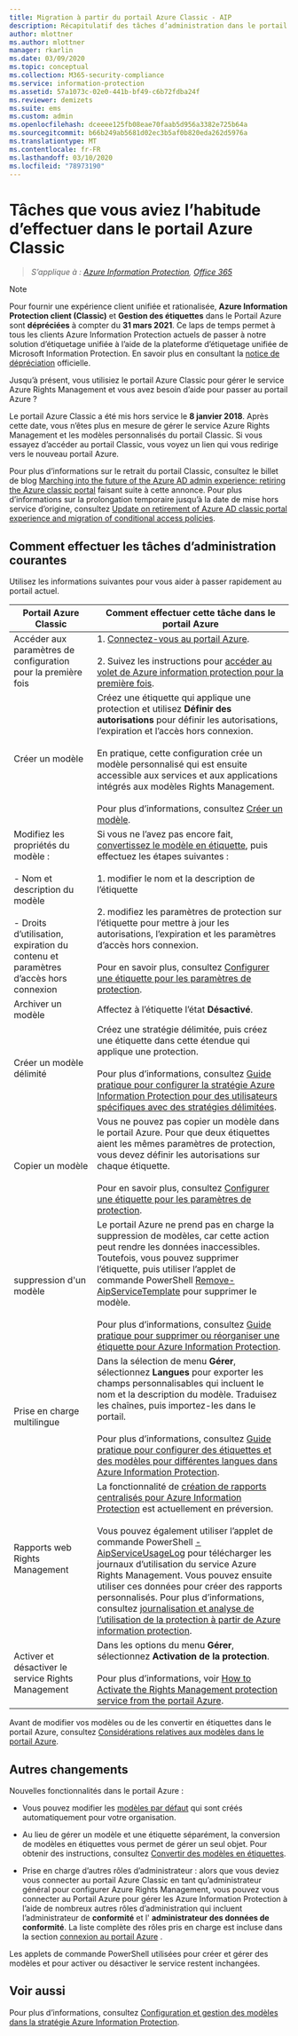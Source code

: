 ```yaml
---
title: Migration à partir du portail Azure Classic - AIP
description: Récapitulatif des tâches d’administration dans le portail Azure que vous aviez l’habitude d’effectuer dans le portail Azure Classic
author: mlottner
ms.author: mlottner
manager: rkarlin
ms.date: 03/09/2020
ms.topic: conceptual
ms.collection: M365-security-compliance
ms.service: information-protection
ms.assetid: 57a1073c-02e0-441b-bf49-c6b72fdba24f
ms.reviewer: demizets
ms.suite: ems
ms.custom: admin
ms.openlocfilehash: dceeee125fb08eae70faab5d956a3382e725b64a
ms.sourcegitcommit: b66b249ab5681d02ec3b5af0b820eda262d5976a
ms.translationtype: MT
ms.contentlocale: fr-FR
ms.lasthandoff: 03/10/2020
ms.locfileid: "78973190"
---
```

# <a name="tasks-that-you-used-to-do-with-the-azure-classic-portal"></a>Tâches que vous aviez l’habitude d’effectuer dans le portail Azure Classic

>*S’applique à : [Azure Information Protection](https://azure.microsoft.com/pricing/details/information-protection), [Office 365](https://download.microsoft.com/download/E/C/F/ECF42E71-4EC0-48FF-AA00-577AC14D5B5C/Azure_Information_Protection_licensing_datasheet_EN-US.pdf)*

>[!NOTE] 
> Pour fournir une expérience client unifiée et rationalisée, **Azure Information Protection client (Classic)** et **Gestion des étiquettes** dans le Portail Azure sont **dépréciées** à compter du **31 mars 2021**. Ce laps de temps permet à tous les clients Azure Information Protection actuels de passer à notre solution d’étiquetage unifiée à l’aide de la plateforme d’étiquetage unifiée de Microsoft Information Protection. En savoir plus en consultant la [notice de dépréciation](https://aka.ms/aipclassicsunset) officielle.

Jusqu’à présent, vous utilisiez le portail Azure Classic pour gérer le service Azure Rights Management et vous avez besoin d’aide pour passer au portail Azure ?

Le portail Azure Classic a été mis hors service le **8 janvier 2018**. Après cette date, vous n’êtes plus en mesure de gérer le service Azure Rights Management et les modèles personnalisés du portail Classic. Si vous essayez d’accéder au portail Classic, vous voyez un lien qui vous redirige vers le nouveau portail Azure.

Pour plus d’informations sur le retrait du portail Classic, consultez le billet de blog [Marching into the future of the Azure AD admin experience: retiring the Azure classic portal](https://cloudblogs.microsoft.com/enterprisemobility/2017/09/18/marching-into-the-future-of-the-azure-ad-admin-experience-retiring-the-azure-classic-portal/) faisant suite à cette annonce. Pour plus d’informations sur la prolongation temporaire jusqu’à la date de mise hors service d’origine, consultez [Update on retirement of Azure AD classic portal experience and migration of conditional access policies](https://cloudblogs.microsoft.com/enterprisemobility/2017/11/29/update-on-retirement-of-azure-ad-classic-portal-experience-and-migration-of-conditional-access-policies/).

## <a name="how-to-do-your-familiar-admin-tasks"></a>Comment effectuer les tâches d’administration courantes

Utilisez les informations suivantes pour vous aider à passer rapidement au portail actuel.

|Portail Azure Classic|Comment effectuer cette tâche dans le portail Azure
|-----------|--------------------|
|Accéder aux paramètres de configuration pour la première fois|1. [Connectez-vous au portail Azure](configure-policy.md#signing-in-to-the-azure-portal).<br /><br />2. Suivez les instructions pour [accéder au volet de Azure information protection pour la première fois](configure-policy.md#to-access-the-azure-information-protection-pane-for-the-first-time).
|Créer un modèle|Créez une étiquette qui applique une protection et utilisez **Définir des autorisations** pour définir les autorisations, l’expiration et l’accès hors connexion. <br /><br />En pratique, cette configuration crée un modèle personnalisé qui est ensuite accessible aux services et aux applications intégrés aux modèles Rights Management.<br /><br />Pour plus d’informations, consultez [Créer un modèle](configure-policy-templates.md#to-create-a-new-template).
|Modifiez les propriétés du modèle : <br /><br />- Nom et description du modèle<br /><br />- Droits d’utilisation, expiration du contenu et paramètres d’accès hors connexion|Si vous ne l’avez pas encore fait, [convertissez le modèle en étiquette](configure-policy-templates.md#to-convert-templates-to-labels), puis effectuez les étapes suivantes :<br /><br />1. modifier le nom et la description de l’étiquette<br /><br />2. modifiez les paramètres de protection sur l’étiquette pour mettre à jour les autorisations, l’expiration et les paramètres d’accès hors connexion.<br /><br />Pour en savoir plus, consultez [Configurer une étiquette pour les paramètres de protection](configure-policy-protection.md#to-configure-a-label-for-protection-settings).
|Archiver un modèle|Affectez à l’étiquette l’état **Désactivé**.
|Créer un modèle délimité|Créez une stratégie délimitée, puis créez une étiquette dans cette étendue qui applique une protection. <br /><br />Pour plus d’informations, consultez [Guide pratique pour configurer la stratégie Azure Information Protection pour des utilisateurs spécifiques avec des stratégies délimitées](configure-policy-scope.md).
|Copier un modèle|Vous ne pouvez pas copier un modèle dans le portail Azure. Pour que deux étiquettes aient les mêmes paramètres de protection, vous devez définir les autorisations sur chaque étiquette. <br /><br />Pour en savoir plus, consultez [Configurer une étiquette pour les paramètres de protection](configure-policy-protection.md#to-configure-a-label-for-protection-settings).
|suppression d'un modèle|Le portail Azure ne prend pas en charge la suppression de modèles, car cette action peut rendre les données inaccessibles. Toutefois, vous pouvez supprimer l’étiquette, puis utiliser l’applet de commande PowerShell [Remove-AipServiceTemplate](/powershell/module/aipservice/remove-aipservicetemplate) pour supprimer le modèle. <br /><br />Pour plus d’informations, consultez [Guide pratique pour supprimer ou réorganiser une étiquette pour Azure Information Protection](configure-policy-delete-reorder.md).
|Prise en charge multilingue|Dans la sélection de menu **Gérer**, sélectionnez **Langues** pour exporter les champs personnalisables qui incluent le nom et la description du modèle. Traduisez les chaînes, puis importez-les dans le portail. <br /><br />Pour plus d’informations, consultez [Guide pratique pour configurer des étiquettes et des modèles pour différentes langues dans Azure Information Protection](configure-policy-languages.md).
|Rapports web Rights Management|La fonctionnalité de [création de rapports centralisés pour Azure Information Protection](reports-aip.md) est actuellement en préversion.<br /><br />Vous pouvez également utiliser l’applet de commande PowerShell [-AipServiceUsageLog](/powershell/module/aipservice/get-aipserviceuserlog) pour télécharger les journaux d’utilisation du service Azure Rights Management. Vous pouvez ensuite utiliser ces données pour créer des rapports personnalisés. Pour plus d’informations, consultez [journalisation et analyse de l’utilisation de la protection à partir de Azure information protection](log-analyze-usage.md).
|Activer et désactiver le service Rights Management|Dans les options du menu **Gérer**, sélectionnez **Activation de la protection**.<br /><br />Pour plus d’informations, voir [How to Activate the Rights Management protection service from the portail Azure](activate-azure.md).

Avant de modifier vos modèles ou de les convertir en étiquettes dans le portail Azure, consultez [Considérations relatives aux modèles dans le portail Azure](configure-policy-templates.md#considerations-for-templates-in-the-azure-portal).


## <a name="what-else-has-changed"></a>Autres changements

Nouvelles fonctionnalités dans le portail Azure :

- Vous pouvez modifier les [modèles par défaut](configure-policy-templates.md#default-templates) qui sont créés automatiquement pour votre organisation.

- Au lieu de gérer un modèle et une étiquette séparément, la conversion de modèles en étiquettes vous permet de gérer un seul objet. Pour obtenir des instructions, consultez [Convertir des modèles en étiquettes](configure-policy-templates.md#to-convert-templates-to-labels).

- Prise en charge d’autres rôles d’administrateur : alors que vous deviez vous connecter au portail Azure Classic en tant qu’administrateur général pour configurer Azure Rights Management, vous pouvez vous connecter au Portail Azure pour gérer les Azure Information Protection à l’aide de nombreux autres rôles d’administration qui incluent l’administrateur de **conformité** et l' **administrateur des données de conformité**. La liste complète des rôles pris en charge est incluse dans la section [connexion au portail Azure](configure-policy.md#signing-in-to-the-azure-portal) .

Les applets de commande PowerShell utilisées pour créer et gérer des modèles et pour activer ou désactiver le service restent inchangées.

## <a name="see-also"></a>Voir aussi
Pour plus d’informations, consultez [Configuration et gestion des modèles dans la stratégie Azure Information Protection](configure-policy-templates.md).

